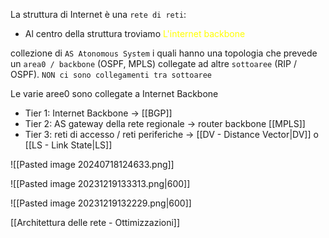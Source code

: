 La struttura di Internet è una `rete di reti`: 
- Al centro della struttura troviamo <span style=color:yellow>L'internet backbone</span>  






collezione di `AS Atonomous System` i quali hanno una topologia che prevede un `area0 / backbone` (OSPF, MPLS) collegate ad altre `sottoaree` (RIP / OSPF). 
`NON ci sono collegamenti tra sottoaree`

Le varie aree0 sono collegate a Internet Backbone 
- Tier 1: Internet Backbone -> [[BGP]]
- Tier 2: AS gateway della rete regionale -> router backbone [[MPLS]]
- Tier 3: reti di accesso / reti periferiche -> [[DV - Distance Vector|DV]] o [[LS - Link State|LS]]


![[Pasted image 20240718124633.png]]



![[Pasted image 20231219133313.png|600]]

![[Pasted image 20231219132229.png|600]]

[[Architettura delle rete - Ottimizzazioni]]


